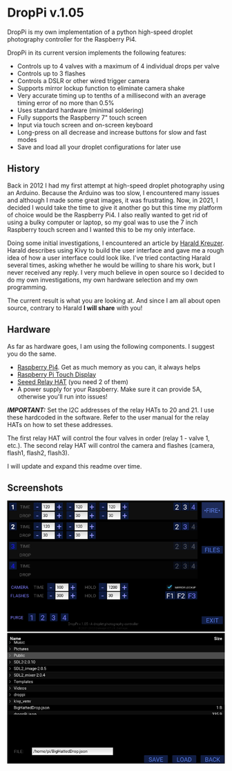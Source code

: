 # DropPi v.1.05 #

DropPi is my own implementation of a python high-speed droplet photography controller for the Raspberry Pi4.

DropPi in its current version implements the following features:

- Controls up to 4 valves with a maximum of 4 individual drops per valve
- Controls up to 3 flashes
- Controls a DSLR or other wired trigger camera
- Supports mirror lockup function to eliminate camera shake
- Very accurate timing up to tenths of a millisecond with an average timing error of no more than 0.5%
- Uses standard hardware (minimal soldering)
- Fully supports the Raspberry 7" touch screen
- Input via touch screen and on-screen keyboard
- Long-press on all decrease and increase buttons for slow and fast modes
- Save and load all your droplet configurations for later use

## History ##

Back in 2012 I had my first attempt at high-speed droplet photography using an Arduino. Because the Arduino was too slow, I encountered many issues and although I made some great images, it was frustrating.
Now, in 2021, I decided I would take the time to give it another go but this time my platform of choice would be the Raspberry Pi4. 
I also really wanted to get rid of using a bulky computer or laptop, so my goal was to use the 7 inch Raspberry touch screen and I wanted this to be my only interface.

Doing some initial investigations, I encountered an article by [Harald Kreuzer](https://www.haraldkreuzer.net/en/news/photographing-water-drops-raspberry-pi-control-device). Harald describes using Kivy to build the user interface and gave me a rough idea of how a user interface could look like. 
I've tried contacting Harald several times, asking whether he would be willing to share his work, but I never received any reply. I very much believe in open source so I decided to do my own investigations, my own hardware selection and my own programming.

The current result is what you are looking at. And since I am all about open source, contrary to Harald **I will share** with you!

## Hardware ##

As far as hardware goes, I am using the following components. I suggest you do the same.

- [Raspberry Pi4](https://www.raspberrypi.com/products/raspberry-pi-4-model-b/). Get as much memory as you can, it always helps
- [Raspberry Pi Touch Display](https://www.raspberrypi.com/products/raspberry-pi-touch-display/)
- [Seeed Relay HAT](https://wiki.seeedstudio.com/Raspberry_Pi_Relay_Board_v1.0/) (you need 2 of them)
- A power supply for your Raspberry. Make sure it can provide 5A, otherwise you'll run into issues!

**_IMPORTANT:_** Set the I2C addresses of the relay HATs to 20 and 21. I use these hardcoded in the software. Refer to the user manual for the relay HATs on how to set these addresses.

The first relay HAT will control the four valves in order (relay 1 - valve 1, etc.).
The second relay HAT will control the camera and flashes (camera, flash1, flash2, flash3).

I will update and expand this readme over time.

## Screenshots

![](Screenshot1.png)
![](Screenshot2.png)